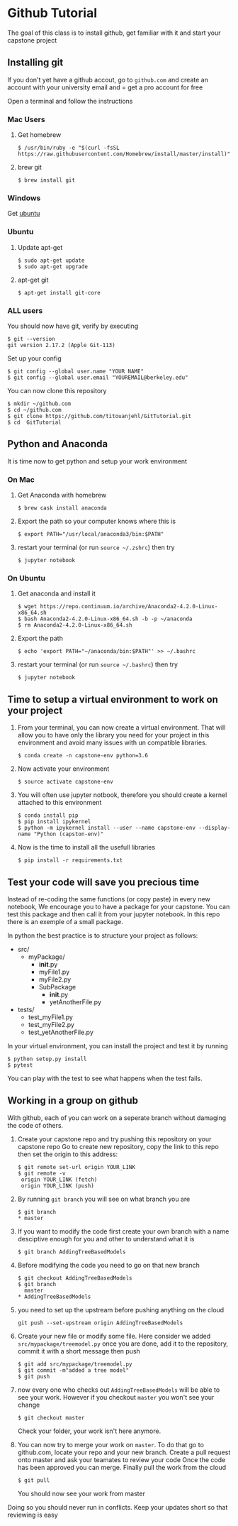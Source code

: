 # Github Tutorial

The goal of this class is to install github, get familiar with it and start your capstone project

## Installing git
If you don't yet have a github accout, go to `github.com` and create an account with your university email and = get a pro account for free

Open a terminal and follow the instructions

### Mac Users
1. Get homebrew
    ```console
    $ /usr/bin/ruby -e "$(curl -fsSL https://raw.githubusercontent.com/Homebrew/install/master/install)"
    ```

2. brew git
    ```console
    $ brew install git
    ```

### Windows
Get [ubuntu](https://tutorials.ubuntu.com/tutorial/tutorial-ubuntu-on-windows#2)

### Ubuntu
1. Update apt-get
    ```console
    $ sudo apt-get update
    $ sudo apt-get upgrade
    ```

2. apt-get git
    ```console
    $ apt-get install git-core
    ```

### ALL users
You should now have git, verify by executing
```console
$ git --version
git version 2.17.2 (Apple Git-113)
```

Set up your config
```console
$ git config --global user.name "YOUR NAME"
$ git config --global user.email "YOUREMAIL@berkeley.edu"
```

You can now clone this repository
```console
$ mkdir ~/github.com
$ cd ~/github.com
$ git clone https://github.com/titouanjehl/GitTutorial.git
$ cd  GitTutorial
```

## Python and Anaconda
It is time now to get python and setup your work environment

### On Mac
1. Get Anaconda with homebrew
    ```console
    $ brew cask install anaconda
    ```

2. Export the path so your computer knows where this is
    ```console
    $ export PATH="/usr/local/anaconda3/bin:$PATH"
    ```

3. restart your terminal (or run `source ~/.zshrc`) then try
    ```console
    $ jupyter notebook
    ```

### On Ubuntu
1. Get anaconda and install it
    ```console
    $ wget https://repo.continuum.io/archive/Anaconda2-4.2.0-Linux-x86_64.sh
    $ bash Anaconda2-4.2.0-Linux-x86_64.sh -b -p ~/anaconda
    $ rm Anaconda2-4.2.0-Linux-x86_64.sh
    ```

2. Export the path
    ```console
    $ echo 'export PATH="~/anaconda/bin:$PATH"' >> ~/.bashrc
    ```

3. restart your terminal (or run `source ~/.bashrc`) then try
    ```console
    $ jupyter notebook
    ```

## Time to setup a virtual environment to work on your project
1. From your terminal, you can now create a virtual environment. That will allow you to have only the library you need for your project in this environment and avoid many issues with un compatible libraries.
    ```console
    $ conda create -n capstone-env python=3.6
    ```
2. Now activate your environment
    ```console
    $ source activate capstone-env
    ```

3. You will often use jupyter notbook, therefore you should create a kernel attached to this environment
    ```console
    $ conda install pip
    $ pip install ipykernel
    $ python -m ipykernel install --user --name capstone-env --display-name "Python (capston-env)"
    ```

4. Now is the time to install all the usefull libraries
    ```console
    $ pip install -r requirements.txt
    ```
   
## Test your code will save you precious time
Instead of re-coding the same functions (or copy paste) in every new notebook,
We encourage you to have a package for your capstone. You can test this package and 
then call it from your jupyter notebook. In this repo there is an exemple of a small package.

In python the best practice is to structure your project as follows:
* src/
    * myPackage/
        * __init__.py
        * myFile1.py
        * myFile2.py
        * SubPackage
            * __init__.py
            * yetAnotherFile.py
* tests/
    * test_myFile1.py
    * test_myFile2.py
    * test_yetAnotherFile.py
    
In your virtual environment, you can install the project and test it by running 
```console
$ python setup.py install
$ pytest
```

You can play with the test to see what happens when the test fails.

## Working in a group on github
With github, each of you can work on a seperate branch without damaging the code of others.

1. Create your capstone repo and try pushing this repository on your capstone repo
    Go to create new repository, copy the link to this repo
    then set the origin to this address:
    ```console
    $ git remote set-url origin YOUR_LINK
    $ git remote -v
     origin	YOUR_LINK (fetch)
     origin	YOUR_LINK (push)
    ```


2. By running `git branch` you will see on what branch you are
    ```console
    $ git branch
    * master
    ```

3. If you want to modify the code first create your own branch with a name desciptive enough
    for you and other to understand what it is
    ```console
    $ git branch AddingTreeBasedModels
    ```
   
3. Before modifying the code you need to go on that new branch
    ```console
    $ git checkout AddingTreeBasedModels
    $ git branch
      master
    * AddingTreeBasedModels
    ```

4. you need to set up the upstream before pushing anything on the cloud
    ```console
    git push --set-upstream origin AddingTreeBasedModels
   ```   
  
5. Create your new file or modify some file. Here consider we added `src/mypackage/treemodel.py`
    once you are done, add it to the repository, commit it with a short message then push
    ```console
    $ git add src/mypackage/treemodel.py
    $ git commit -m"added a tree model"
    $ git push
    ```
   
6. now every one who checks out `AddingTreeBasedModels` will be able to see your work.
    However if you checkout `master` you won't see your change
    ```console
    $ git checkout master
    ```
   Check your folder, your work isn't here anymore.
   
7. You can now try to merge your work on `master`. To do that go to github.com, locate your repo and your
    new branch. Create a pull request onto master and ask your teamates to review your code
    Once the code has been approved you can merge. Finally pull the work from the cloud
    ```console
    $ git pull
   ```
   You should now see your work from master
    
Doing so you should never run in conflicts. Keep your updates short so that reviewing is easy
      

